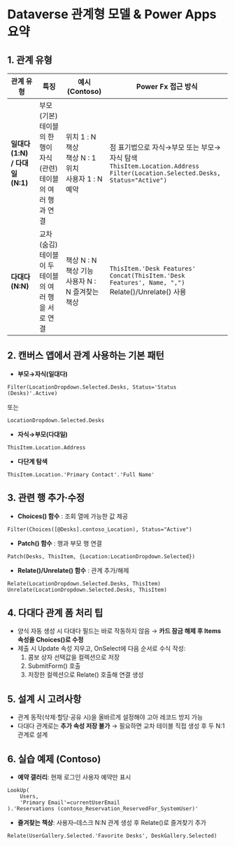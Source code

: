 # Dataverse 관계형 모델 & Power Apps 요약

## 1. 관계 유형

| 관계 유형                     | 특징                                                           | 예시 (Contoso)                                          | Power Fx 접근 방식                                                                                                               |
| ----------------------------- | -------------------------------------------------------------- | ------------------------------------------------------- | -------------------------------------------------------------------------------------------------------------------------------- |
| **일대다(1:N) / 다대일(N:1)** | 부모(기본) 테이블의 한 행이 자식(관련) 테이블의 여러 행과 연결 | 위치 1 : N 책상<br>책상 N : 1 위치<br>사용자 1 : N 예약 | 점 표기법으로 자식→부모 또는 부모→자식 탐색<br>`ThisItem.Location.Address`<br>`Filter(Location.Selected.Desks, Status="Active")` |
| **다대다(N:N)**               | 교차(숨김) 테이블이 두 테이블의 여러 행을 서로 연결            | 책상 N : N 책상 기능<br>사용자 N : N 즐겨찾는 책상      | `ThisItem.'Desk Features'`<br>`Concat(ThisItem.'Desk Features', Name, ",")`<br>Relate()/Unrelate() 사용                          |

## 2. 캔버스 앱에서 관계 사용하는 기본 패턴

- **부모→자식(일대다)**

```powerfx
Filter(LocationDropdown.Selected.Desks, Status='Status (Desks)'.Active)
```

또는

```powerfx
LocationDropdown.Selected.Desks
```

- **자식→부모(다대일)**

```powerfx
ThisItem.Location.Address
```

- **다단계 탐색**

```powerfx
ThisItem.Location.'Primary Contact'.'Full Name'
```

## 3. 관련 행 추가·수정

- **Choices() 함수** : 조회 열에 가능한 값 제공

```powerfx
Filter(Choices([@Desks].contoso_Location), Status="Active")
```

- **Patch() 함수** : 행과 부모 행 연결

```powerfx
Patch(Desks, ThisItem, {Location:LocationDropdown.Selected})
```

- **Relate()/Unrelate() 함수** : 관계 추가/해제

```powerfx
Relate(LocationDropdown.Selected.Desks, ThisItem)
Unrelate(LocationDropdown.Selected.Desks, ThisItem)
```

## 4. 다대다 관계 폼 처리 팁

- 양식 자동 생성 시 다대다 필드는 바로 작동하지 않음 → **카드 잠금 해제 후 Items 속성을 Choices()로 수정**
- 제출 시 Update 속성 지우고, OnSelect에 다음 순서로 수식 작성:
  1. 콤보 상자 선택값을 컬렉션으로 저장
  2. SubmitForm() 호출
  3. 저장한 컬렉션으로 Relate() 호출해 연결 생성

## 5. 설계 시 고려사항

- 관계 동작(삭제·할당·공유 시)을 올바르게 설정해야 고아 레코드 방지 가능
- 다대다 관계로는 **추가 속성 저장 불가** → 필요하면 교차 테이블 직접 생성 후 두 N:1 관계로 설계

## 6. 실습 예제 (Contoso)

- **예약 갤러리**: 현재 로그인 사용자 예약만 표시

```powerfx
LookUp(
    Users,
    'Primary Email'=currentUserEmail
).'Reservations (contoso_Reservation_ReservedFor_SystemUser)'
```

- **즐겨찾는 책상**: 사용자–데스크 N:N 관계 생성 후 Relate()로 즐겨찾기 추가

```powerfx
Relate(UserGallery.Selected.'Favorite Desks', DeskGallery.Selected)
```
